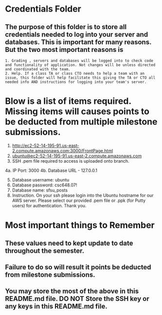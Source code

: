 # Credentials Folder

## The purpose of this folder is to store all credentials needed to log into your server and databases. This is important for many reasons. But the two most important reasons is
    1. Grading , servers and databases will be logged into to check code and functionality of application. Not changes will be unless directed and coordinated with the team.
    2. Help. If a class TA or class CTO needs to help a team with an issue, this folder will help facilitate this giving the TA or CTO all needed info AND instructions for logging into your team's server. 


# Blow is a list of items required. Missing items will causes points to be deducted from multiple milestone submissions.

1. http://ec2-52-14-195-91.us-east-2.compute.amazonaws.com:3000/FrontPage.html
2. ubuntu@ec2-52-14-195-91.us-east-2.compute.amazonaws.com
3. SSH .pem file required to access is uploaded onto branch.

4a. IP Port: 3000
4b. Database URL - 127.0.0.1

5. Database username: ubuntu
6. Database password: csc648.07!
7. Database name: sfsu_posts
8. Instruction. On your ssh please login into the Ubuntu hostname for our AWS server. Please select our provided .pem file or .ppk (for Putty users) for authentication. Thank you.

# Most important things to Remember
## These values need to kept update to date throughout the semester. <br>
## <strong>Failure to do so will result it points be deducted from milestone submissions.</strong><br>
## You may store the most of the above in this README.md file. DO NOT Store the SSH key or any keys in this README.md file.
